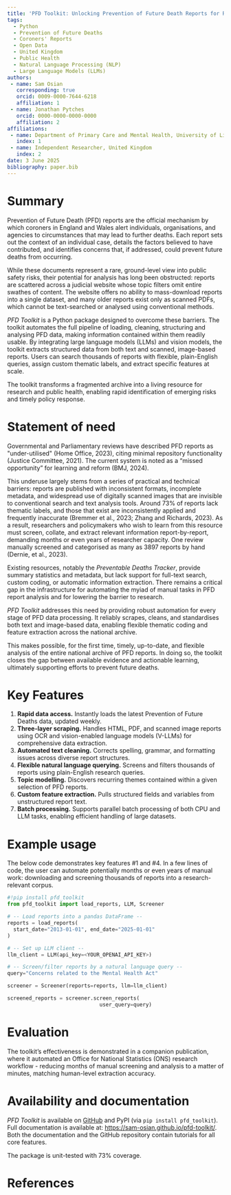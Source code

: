 ```yaml
---
title: 'PFD Toolkit: Unlocking Prevention of Future Death Reports for Research'
tags:
  - Python
  - Prevention of Future Deaths
  - Coroners' Reports
  - Open Data
  - United Kingdom
  - Public Health
  - Natural Language Processing (NLP)
  - Large Language Models (LLMs)
authors:
 - name: Sam Osian
   corresponding: true
   orcid: 0009-0000-7644-6218
   affiliation: 1
 - name: Jonathan Pytches
   orcid: 0000-0000-0000-0000
   affiliation: 2
affiliations:
 - name: Department of Primary Care and Mental Health, University of Liverpool, United Kingdom
   index: 1
 - name: Independent Researcher, United Kingdom
   index: 2
date: 3 June 2025
bibliography: paper.bib
---
```



# Summary


Prevention of Future Death (PFD) reports are the official mechanism by which coroners in
England and Wales alert individuals, organisations, and agencies to circumstances that may
lead to further deaths. Each report sets out the context of an individual case, details the
factors believed to have contributed, and identifies concerns that, if addressed, could prevent
future deaths from occurring.

While these documents represent a rare, ground-level view into public safety risks, their potential for analysis
has long been obstructed: reports are scattered across a judicial website whose topic filters omit
entire swathes of content. The website offers no ability to mass-download reports into a single
dataset, and many older reports exist only as scanned PDFs, which cannot be text-searched or analysed 
using conventional methods. 

*PFD Toolkit* is a Python package designed to overcome these barriers. The toolkit automates 
the full pipeline of loading, cleaning, structuring and analysing PFD data, making 
information contained within them readily usable. By integrating large language models (LLMs) 
and vision models, the toolkit extracts structured data from both text and scanned, image-based reports. 
Users can search thousands of reports with flexible, plain-English queries, assign custom thematic labels, 
and extract specific features at scale.

The toolkit transforms a fragmented archive into a living resource for research and public 
health, enabling rapid identification of emerging risks and timely policy response.



# Statement of need

Governmental and Parliamentary reviews have described PFD reports as "under-utilised" 
(Home Office, 2023), citing minimal repository functionality (Justice Committee, 2021). The 
current system is noted as a “missed opportunity” for learning and reform (BMJ, 2024).

This underuse largely stems from a series of practical and technical barriers: reports are 
published with inconsistent formats, incomplete metadata, and widespread use of digitally 
scanned images that are invisible to conventional search and text analysis tools. Around 
73% of reports lack thematic labels, and those that exist are inconsistently applied and 
frequently inaccurate (Bremmer et al., 2023; Zhang and Richards, 2023). As a result, 
researchers and policymakers who wish to learn from this resource must screen, collate, 
and extract relevant information report-by-report, demanding months or even years of 
researcher capacity. One review manually screened and categorised as many as 3897 reports 
by hand (Dernie, et al., 2023).

Existing resources, notably the *Preventable Deaths Tracker*, provide summary statistics and 
metadata, but lack support for full-text search, custom coding, or automatic information 
extraction. There remains a critical gap in the infrastructure for automating the myiad of 
manual tasks in PFD report analysis and for lowering the barrier to research.

*PFD Toolkit* addresses this need by providing robust automation for every stage of PFD data 
processing. It reliably scrapes, cleans, and standardises both text and image-based data, 
enabling flexible thematic coding and feature extraction across the national archive. 

This makes possible, for the first time, timely, up-to-date, and flexible analysis of the 
entire national archive of PFD reports. In doing so, the toolkit closes the gap between 
available evidence and actionable learning, ultimately supporting efforts to prevent 
future deaths.



# Key Features

1. **Rapid data access.** Instantly loads the latest Prevention of Future Deaths data, 
updated weekly.
2. **Three-layer scraping.** Handles HTML, PDF, and scanned image reports using OCR and 
vision-enabled language models (V-LLMs) for comprehensive data extraction.
3. **Automated text cleaning.** Corrects spelling, grammar, and formatting issues across 
diverse report structures.
4. **Flexible natural language querying.** Screens and filters thousands of reports using 
plain-English research queries.
5. **Topic modelling.** Discovers recurring themes contained within a given selection of 
PFD reports.
6. **Custom feature extraction.** Pulls structured fields and variables from unstructured 
report text.
7. **Batch processing.** Supports parallel batch processing of both CPU and LLM tasks, 
enabling efficient handling of large datasets.



# Example usage

The below code demonstrates key features #1 and #4. In a few lines of code, the user can automate potentially
months or even years of manual work: downloading and screening thousands of reports into a research-relevant
corpus.


```python
#!pip install pfd_toolkit
from pfd_toolkit import load_reports, LLM, Screener

# -- Load reports into a pandas DataFrame --
reports = load_reports(
  start_date="2013-01-01", end_date="2025-01-01"
)

# -- Set up LLM client --
llm_client = LLM(api_key=<YOUR_OPENAI_API_KEY>)

# -- Screen/filter reports by a natural language query --
query="Concerns related to the Mental Health Act"

screener = Screener(reports=reports, llm=llm_client)

screened_reports = screener.screen_reports(
                              user_query=query)
```

# Evaluation

The toolkit’s effectiveness is demonstrated in a companion publication, where it automated 
an Office for National Statistics (ONS) research workflow - reducing months of manual screening 
and analysis to a matter of minutes, matching human-level extraction accuracy.


# Availability and documentation

*PFD Toolkit* is available on [GitHub](https://github.com/Sam-Osian/PFD-toolkit) and PyPI 
(via `pip install pfd_toolkit`). Full documentation is available at: 
https://sam-osian.github.io/pfd-toolkit/. Both the documentation and the GitHub repository 
contain tutorials for all core features. 

The package is unit-tested with 73% coverage. 


# References
